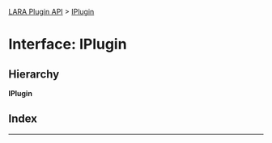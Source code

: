 [LARA Plugin API](../README.md) > [IPlugin](../interfaces/iplugin.md)

# Interface: IPlugin

## Hierarchy

**IPlugin**

## Index

---

